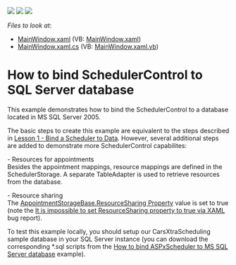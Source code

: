<!-- default badges list -->
![](https://img.shields.io/endpoint?url=https://codecentral.devexpress.com/api/v1/VersionRange/128656644/10.2.4%2B)
[![](https://img.shields.io/badge/Open_in_DevExpress_Support_Center-FF7200?style=flat-square&logo=DevExpress&logoColor=white)](https://supportcenter.devexpress.com/ticket/details/E2895)
[![](https://img.shields.io/badge/📖_How_to_use_DevExpress_Examples-e9f6fc?style=flat-square)](https://docs.devexpress.com/GeneralInformation/403183)
<!-- default badges end -->
<!-- default file list -->
*Files to look at*:

* [MainWindow.xaml](./CS/MainWindow.xaml) (VB: [MainWindow.xaml](./VB/MainWindow.xaml))
* [MainWindow.xaml.cs](./CS/MainWindow.xaml.cs) (VB: [MainWindow.xaml.vb](./VB/MainWindow.xaml.vb))
<!-- default file list end -->
# How to bind SchedulerControl to SQL Server database


<p>This example demonstrates how to bind the SchedulerControl to a database located in MS SQL Server 2005.</p><p>The basic steps to create this example are equivalent to the steps described in <a href="http://documentation.devexpress.com/#WPF/CustomDocument8653"><u>Lesson 1 - Bind a Scheduler to Data</u></a>. However, several additional steps are added to demonstrate more SchedulerControl capabilites:</p><p>- Resources for appointments<br />
Besides the appointment mappings, resource mappings are defined in the SchedulerStorage. A separate TableAdapter is used to retrieve resources from the database. </p><p>- Resource sharing<br />
The <a href="http://documentation.devexpress.com/#CoreLibraries/DevExpressXtraSchedulerAppointmentStorageBase_ResourceSharingtopic"><u>AppointmentStorageBase.ResourceSharing Property</u></a> value is set to true (note the <a href="https://www.devexpress.com/Support/Center/p/B182164">It is impossible to set ResourceSharing property to true via XAML</a> bug report).</p><p>To test this example locally, you should setup our CarsXtraScheduling sample database in your SQL Server instance (you can download the corresponding *.sql scripts from the <a href="https://www.devexpress.com/Support/Center/p/E215">How to bind ASPxScheduler to MS SQL Server database</a> example).</p>

<br/>


